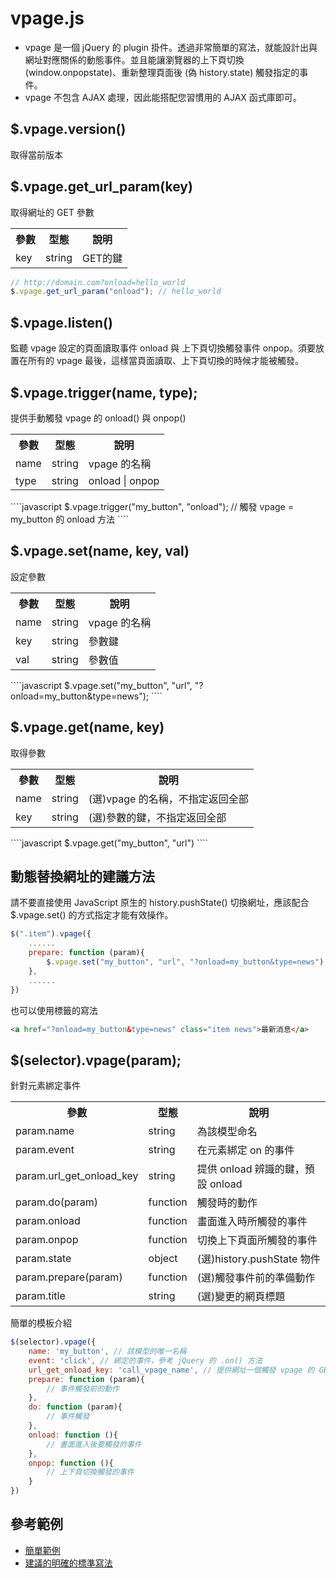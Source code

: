 # vpage.js 
- vpage 是一個 jQuery 的 plugin 掛件。透過非常簡單的寫法，就能設計出與網址對應關係的動態事件。並且能讓瀏覽器的上下頁切換(window.onpopstate)、重新整理頁面後 (偽 history.state) 觸發指定的事件。
- vpage 不包含 AJAX 處理，因此能搭配您習慣用的 AJAX 函式庫即可。

## $.vpage.version()
取得當前版本

## $.vpage.get_url_param(key)
取得網址的 GET 參數     
<table>
    <tr>
        <th>參數</th>
        <th>型態</th>
        <th>說明</th>
    </tr>
    <tr>
        <td>key</td>
        <td>string</td>
        <td>GET的鍵  </td>
    </tr>
</table>

````javascript
// http://domain.com?onload=hello_world
$.vpage.get_url_param("onload"); // hello_world
````

## $.vpage.listen()  
監聽 vpage 設定的頁面讀取事件 onload 與 上下頁切換觸發事件 onpop。須要放置在所有的 vpage   最後，這樣當頁面讀取、上下頁切換的時候才能被觸發。  

## $.vpage.trigger(name, type);  
提供手動觸發 vpage 的 onload() 與 onpop()    
<table>
    <tr>
        <th>參數</th>
        <th>型態</th>
        <th>說明</th>
    </tr>
    <tr>
        <td>name</td>
        <td>string</td>
        <td>vpage 的名稱</td>
    </tr>
    <tr>
        <td>type</td>
        <td>string</td>
        <td>onload | onpop  </td>
    </tr>
</table>
````javascript
$.vpage.trigger("my_button", "onload"); // 觸發 vpage = my_button 的 onload 方法
````

## $.vpage.set(name, key, val)  
設定參數  
<table>
    <tr>
        <th>參數</th>
        <th>型態</th>
        <th>說明</th>
    </tr>
    <tr>
        <td>name</td>
        <td>string</td>
        <td>vpage 的名稱</td>
    </tr>
    <tr>
        <td>key</td>
        <td>string</td>
        <td>參數鍵</td>
    </tr>
    <tr>
        <td>val</td>
        <td>string</td>
        <td>參數值</td>
    </tr>
</table>
````javascript
$.vpage.set("my_button", "url", "?onload=my_button&type=news");
````

## $.vpage.get(name, key)  
取得參數  
<table>
    <tr>
        <th>參數</th>
        <th>型態</th>
        <th>說明</th>
    </tr>
    <tr>
        <td>name</td>
        <td>string</td>
        <td>(選)vpage 的名稱，不指定返回全部  </td>
    </tr>
    <tr>
        <td>key</td>
        <td>string</td>
        <td>(選)參數的鍵，不指定返回全部  </td>
    </tr>
</table>
````javascript
$.vpage.get("my_button", "url")
````

## 動態替換網址的建議方法
請不要直接使用 JavaScript 原生的 history.pushState() 切換網址，應該配合 $.vpage.set() 的方式指定才能有效操作。
````javascript
$(".item").vpage({
    ......
    prepare: function (param){
        $.vpage.set("my_button", "url", "?onload=my_button&type=news");
    },
    ......
})
````
    
也可以使用標籤的寫法
````html
<a href="?onload=my_button&type=news" class="item news">最新消息</a>
````

## $(selector).vpage(param);
針對元素綁定事件
<table>
    <tr>
        <th>參數</th>
        <th>型態</th>
        <th>說明</th>
    </tr>
    <tr>
        <td>param.name</td>
        <td>string</td>
        <td>為該模型命名</td>
    </tr>
    <tr>
        <td> param.event </td>
        <td> string </td>
        <td> 在元素綁定 on 的事件   </td>
    </tr>
    <tr>
        <td> param.url_get_onload_key </td>
        <td> string </td>
        <td> 提供 onload 辨識的鍵，預設 onload  </td>
    </tr>
    <tr>
        <td> param.do(param) </td>
        <td> function </td>
        <td> 觸發時的動作 </td>
    </tr>
    <tr>
        <td> param.onload </td>
        <td> function </td>
        <td> 畫面進入時所觸發的事件 </td>
    </tr>
    <tr>
        <td> param.onpop </td>
        <td> function </td>
        <td> 切換上下頁面所觸發的事件 </td>
    </tr>
    <tr>
        <td> param.state </td>
        <td> object </td>
        <td> (選)history.pushState 物件      </td>
    </tr>
    <tr>
        <td> param.prepare(param) </td>
        <td> function </td>
        <td> (選)觸發事件前的準備動作   </td>
    </tr>
    <tr>
        <td> param.title </td>
        <td> string </td>
        <td> (選)變更的網頁標題   </td>
    </tr>
</table>

簡單的模板介紹
````javascript
$(selector).vpage({
    name: 'my_button', // 該模型的唯一名稱
    event: 'click', // 綁定的事件，參考 jQuery 的 .on() 方法
    url_get_onload_key: 'call_vpage_name', // 提供網址一個觸發 vpage 的 GET 參數鍵
    prepare: function (param){
        // 事件觸發前的動作
    },
    do: function (param){
        // 事件觸發
    },
    onload: function (){
        // 畫面進入後要觸發的事件
    },
    onpop: function (){
        // 上下頁切換觸發的事件
    }
})
````

## 參考範例
- [簡單範例](http://creation.kiiuo.com/vpage/Demo/simple.html)  
- [建議的明確的標準寫法](http://creation.kiiuo.com/vpage/Demo/standard.html)  
